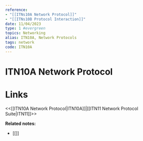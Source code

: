 ```yaml
---
reference: 
- "[[ITNs10A Network Protocol]]"
- "[[ITNs10B Protocol Interaction]]"
date: 11/04/2023
type: 1 #evergreen
topics: Networking
alias: ITN10A, Network Protocols
tags: network
code: ITN10A
---
```

# ITN10A Network Protocol


# Links
<<[[ITN10A Network Protocol|ITN10A]]|[[ITN11 Network Protocol Suite|ITN11]]>>

**Related notes:**
- [[]] 